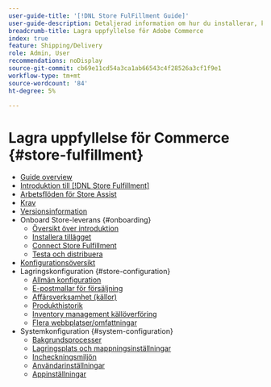 ```yaml
---
user-guide-title: '[!DNL Store FulFillment Guide]'
user-guide-description: Detaljerad information om hur du installerar, konfigurerar och använder Store Fulfillment för Adobe Commerce-butiker.
breadcrumb-title: Lagra uppfyllelse för Adobe Commerce
index: true
feature: Shipping/Delivery
role: Admin, User
recommendations: noDisplay
source-git-commit: cb69e11cd54a3ca1ab66543c4f28526a3cf1f9e1
workflow-type: tm+mt
source-wordcount: '84'
ht-degree: 5%

---
```



# Lagra uppfyllelse för Commerce {#store-fulfillment}

- [Guide overview](guide-overview.md)
- [Introduktion till  [!DNL Store Fulfillment]](introduction.md)
- [Arbetsflöden för Store Assist](store-assist-modules.md)
- [Krav](solution-requirements.md)
- [Versionsinformation](release-notes.md)
- Onboard Store-leverans {#onboarding}
   - [Översikt över introduktion](onboard.md)
   - [Installera tillägget](install.md)
   - [Connect Store Fulfillment](connect-set-up-service.md)
   - [Testa och distribuera](test-and-deploy.md)
- [Konfigurationsöversikt](service-config-settings-overview.md)
- Lagringskonfiguration {#store-configuration}
   - [Allmän konfiguration](enable-general.md)
   - [E-postmallar för försäljning](sales-emails.md)
   - [Affärsverksamhet (källor)](merchant-store-configuration.md)
   - [Produkthistorik](product-stock.md)
   - [Inventory management källöverföring](inventory-stock-transfer.md)
   - [Flera webbplatser/omfattningar](multi-site-and-scope-config.md)
- Systemkonfiguration {#system-configuration}
   - [Bakgrundsprocesser](background-processes.md)
   - [Lagringsplats och mappningsinställningar](store-location-map-provider-setup.md)
   - [Incheckningsmiljön](check-in-experience-setup.md)
   - [Användarinställningar](user-setup.md)
   - [Appinställningar](app-setup.md)

